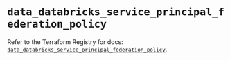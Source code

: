 # `data_databricks_service_principal_federation_policy`

Refer to the Terraform Registry for docs: [`data_databricks_service_principal_federation_policy`](https://registry.terraform.io/providers/databricks/databricks/1.92.0/docs/data-sources/service_principal_federation_policy).
